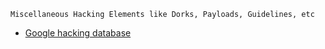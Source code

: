 
```
Miscellaneous Hacking Elements like Dorks, Payloads, Guidelines, etc
```



- [Google hacking database](https://www.exploit-db.com/google-hacking-database)




